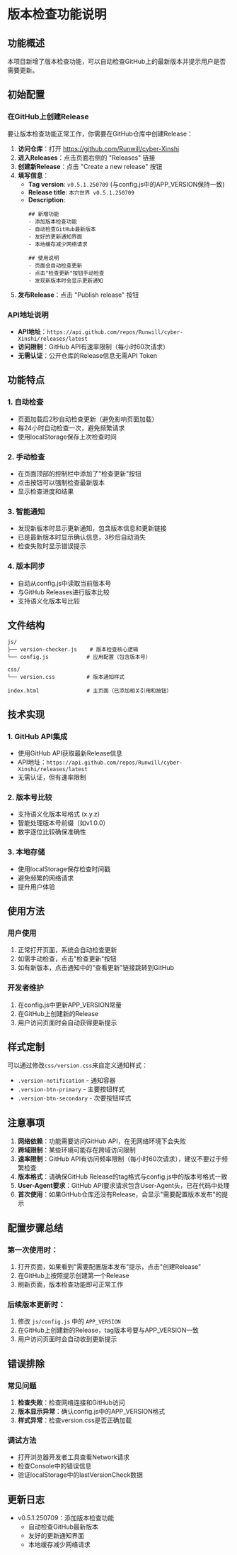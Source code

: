 # 版本检查功能说明

## 功能概述

本项目新增了版本检查功能，可以自动检查GitHub上的最新版本并提示用户是否需要更新。

## 初始配置

### 在GitHub上创建Release

要让版本检查功能正常工作，你需要在GitHub仓库中创建Release：

1. **访问仓库**：打开 https://github.com/Runwill/cyber-Xinshi
2. **进入Releases**：点击页面右侧的 "Releases" 链接
3. **创建新Release**：点击 "Create a new release" 按钮
4. **填写信息**：
   - **Tag version**: `v0.5.1.250709` (与config.js中的APP_VERSION保持一致)
   - **Release title**: `本穴世界 v0.5.1.250709`
   - **Description**: 
     ```
     ## 新增功能
     - 添加版本检查功能
     - 自动检查GitHub最新版本
     - 友好的更新通知界面
     - 本地缓存减少网络请求
     
     ## 使用说明
     - 页面会自动检查更新
     - 点击"检查更新"按钮手动检查
     - 发现新版本时会显示更新通知
     ```
5. **发布Release**：点击 "Publish release" 按钮

### API地址说明

- **API地址**：`https://api.github.com/repos/Runwill/cyber-Xinshi/releases/latest`
- **访问限制**：GitHub API有速率限制（每小时60次请求）
- **无需认证**：公开仓库的Release信息无需API Token

## 功能特点

### 1. 自动检查
- 页面加载后2秒自动检查更新（避免影响页面加载）
- 每24小时自动检查一次，避免频繁请求
- 使用localStorage保存上次检查时间

### 2. 手动检查
- 在页面顶部的控制栏中添加了"检查更新"按钮
- 点击按钮可以强制检查最新版本
- 显示检查进度和结果

### 3. 智能通知
- 发现新版本时显示更新通知，包含版本信息和更新链接
- 已是最新版本时显示确认信息，3秒后自动消失
- 检查失败时显示错误提示

### 4. 版本同步
- 自动从config.js中读取当前版本号
- 与GitHub Releases进行版本比较
- 支持语义化版本号比较

## 文件结构

```
js/
├── version-checker.js    # 版本检查核心逻辑
└── config.js            # 应用配置（包含版本号）

css/
└── version.css          # 版本通知样式

index.html               # 主页面（已添加相关引用和按钮）
```

## 技术实现

### 1. GitHub API集成
- 使用GitHub API获取最新Release信息
- API地址：`https://api.github.com/repos/Runwill/cyber-Xinshi/releases/latest`
- 无需认证，但有速率限制

### 2. 版本号比较
- 支持语义化版本号格式 (x.y.z)
- 智能处理版本号前缀（如v1.0.0）
- 数字逐位比较确保准确性

### 3. 本地存储
- 使用localStorage保存检查时间戳
- 避免频繁的网络请求
- 提升用户体验

## 使用方法

### 用户使用
1. 正常打开页面，系统会自动检查更新
2. 如需手动检查，点击"检查更新"按钮
3. 如有新版本，点击通知中的"查看更新"链接跳转到GitHub

### 开发者维护
1. 在config.js中更新APP_VERSION常量
2. 在GitHub上创建新的Release
3. 用户访问页面时会自动获得更新提示

## 样式定制

可以通过修改`css/version.css`来自定义通知样式：

- `.version-notification` - 通知容器
- `.version-btn-primary` - 主要按钮样式
- `.version-btn-secondary` - 次要按钮样式

## 注意事项

1. **网络依赖**：功能需要访问GitHub API，在无网络环境下会失败
2. **跨域限制**：某些环境可能存在跨域访问限制
3. **速率限制**：GitHub API有访问频率限制（每小时60次请求），建议不要过于频繁检查
4. **版本格式**：请确保GitHub Release的tag格式与config.js中的版本号格式一致
5. **User-Agent要求**：GitHub API要求请求包含User-Agent头，已在代码中处理
6. **首次使用**：如果GitHub仓库还没有Release，会显示"需要配置版本发布"的提示

## 配置步骤总结

### 第一次使用时：
1. 打开页面，如果看到"需要配置版本发布"提示，点击"创建Release"
2. 在GitHub上按照提示创建第一个Release
3. 刷新页面，版本检查功能即可正常工作

### 后续版本更新时：
1. 修改 `js/config.js` 中的 `APP_VERSION`
2. 在GitHub上创建新的Release，tag版本号要与APP_VERSION一致
3. 用户访问页面时会自动收到更新提示

## 错误排除

### 常见问题
1. **检查失败**：检查网络连接和GitHub访问
2. **版本显示异常**：确认config.js中的APP_VERSION格式
3. **样式异常**：检查version.css是否正确加载

### 调试方法
- 打开浏览器开发者工具查看Network请求
- 检查Console中的错误信息
- 验证localStorage中的lastVersionCheck数据

## 更新日志

- v0.5.1.250709：添加版本检查功能
  - 自动检查GitHub最新版本
  - 友好的更新通知界面
  - 本地缓存减少网络请求
